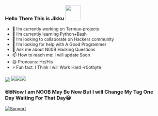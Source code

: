 ### Hello There This is Jikku <img src="https://media.giphy.com/media/12oufCB0MyZ1Go/giphy.gif" width="50">


- 🔭 I’m currently working on Termux-projects
- 🌱 I’m currently learning Python+Bash
- 👯 I’m looking to collaborate on Hackers community
- 🤔 I’m looking for help with A Good Programmer
- 💬 Ask me about N00B Hacking Questions
- 📫 How to reach me: I will update Soon
- 😄 Pronouns: He/His
- ⚡ Fun fact: I Think I will Work Hard -r0otbyte




<img align="center" src="https://github-readme-stats.vercel.app/api?username=itzr00tbyte&&show_icons=true&title_color=ffffff&icon_color=bb2acf&text_color=daf7dc&bg_color=151515">
<a href="https://t.me/jikkubarca"><img src="https://img.shields.io/badge/telegram-D14836?color=2CA5E0&style=for-the-badge&logo=telegram&logoColor=white"></a><a href="https://www.instagram.com/barcajikku"><img src="https://img.shields.io/badge/instagram-%23E4405F.svg?&style=for-the-badge&logo=instagram&logoColor=white"></a><a href="https://github.com/jikkubot"><img src="https://img.shields.io/badge/github-%23100000.svg?&style=for-the-badge&logo=github&logoColor=white"></a>

### 🙄🙄Now I am NOOB May Be Now But I will Change My Tag One Day Waiting For That Day😁
[![Support](https://cdn.buymeacoffee.com/buttons/v2/default-white.png)](https://paypal.com/jikkubarca)
